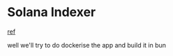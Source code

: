# Solana Indexer

[ref](https://github.com/Luganodes/Solana-Indexer/tree/main)

well we'll try to do dockerise the app and build it in bun
